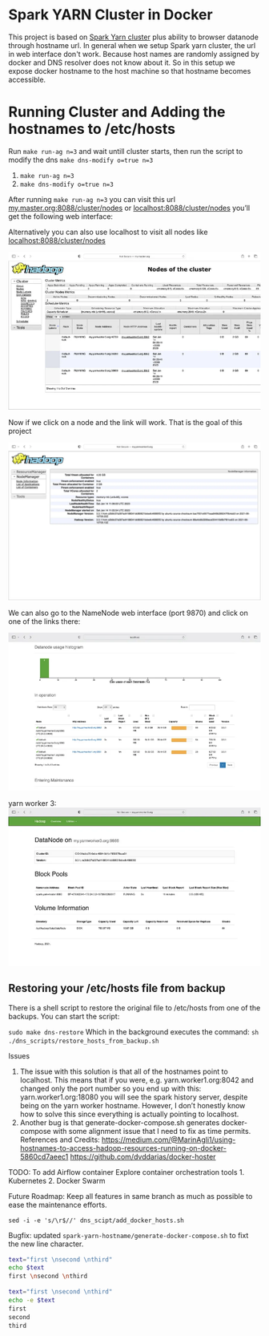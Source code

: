 # Spark YARN Cluster in Docker
This project is based on [Spark Yarn cluster](https://github.com/experientlabs/spark_playground/tree/main/spark-multinode-yarn) plus ability to browser datanode through hostname url. 
In general when we setup Spark yarn cluster, the url in web interface don't work. 
Because host names are randomly assigned by docker and DNS resolver does not know about it. 
So in this setup we expose docker hostname to the host machine so that hostname becomes accessible.


# Running Cluster and Adding the hostnames to /etc/hosts
Run `make run-ag n=3` and wait untill cluster starts, then run the script to modify the dns `make dns-modify o=true n=3`
1. `make run-ag n=3`
2. `make dns-modify o=true n=3`

After running `make run-ag n=3` you can visit this url [my.master.org:8088/cluster/nodes](my.master.org:8088/cluster/nodes) 
or [localhost:8088/cluster/nodes](localhost:8088/cluster/nodes) you’ll get the following web interface:

Alternatively you can also use localhost to visit all nodes like [localhost:8088/cluster/nodes](localhost:8088/cluster/nodes)

![img.png](resources/img.png)


Now if we click on a node and the link will work. That is the goal of this project

![img_1.png](resources/img_1.png)

We can also go to the NameNode web interface (port 9870) and click on one of the links there:

![img_2.png](resources/img_2.png)

yarn worker 3:
![img_3.png](resources/img_3.png)


## Restoring your /etc/hosts file from backup
There is a shell script to restore the original file to /etc/hosts from one of the backups. You can start the script:

`sudo make dns-restore`
Which in the background executes the command:
`sh ./dns_scripts/restore_hosts_from_backup.sh`


Issues
1. The issue with this solution is that all of the hostnames point to localhost. This means that if you were, e.g. yarn.worker1.org:8042 and changed only the port number so you end up with this: yarn.worker1.org:18080 you will see the spark history server, despite being on the yarn worker hostname. However, I don’t honestly know how to solve this since everything is actually pointing to localhost.
2. Another bug is that generate-docker-compose.sh generates docker-compose with some alignment issue that I need to fix as time permits.
References and Credits:
https://medium.com/@MarinAgli1/using-hostnames-to-access-hadoop-resources-running-on-docker-5860cd7aeec1
https://github.com/dvddarias/docker-hoster


TODO:
To add Airflow container
Explore container orchestration tools
    1. Kubernetes
    2. Docker Swarm


Future Roadmap: 
Keep all features in same branch as much as possible to ease the maintenance efforts.  


```
sed -i -e 's/\r$//' dns_scipt/add_docker_hosts.sh
```

Bugfix:
updated `spark-yarn-hostname/generate-docker-compose.sh` to fixt the new line character. 

```bash
text="first \nsecond \nthird"
echo $text
first \nsecond \nthird
```
```bash
text="first \nsecond \nthird"
echo -e $text
first 
second
third
```

